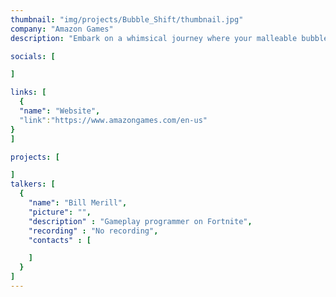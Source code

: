 ```yaml
---
thumbnail: "img/projects/Bubble_Shift/thumbnail.jpg"
company: "Amazon Games"
description: "Embark on a whimsical journey where your malleable bubble gum avatar masters the art of transformation, morphing into various forms to navigate a world where the environment itself guides your path. Discover the enchanting mechanics of shape-shifting as you adapt to the ever-changing landscapes, turning each twist and turn into an adventure that tests the limits of your bubble-gummed ingenuity."

socials: [

]

links: [
  {
  "name": "Website",
  "link":"https://www.amazongames.com/en-us"
}
]

projects: [

]
talkers: [
  {
    "name": "Bill Merill",
    "picture": "",
    "description" : "Gameplay programmer on Fortnite",
    "recording" : "No recording",
    "contacts" : [

    ]
  }
]
---
```


